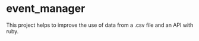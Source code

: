 # event_manager

This project helps to improve the use of data from a .csv file and an API with ruby.
